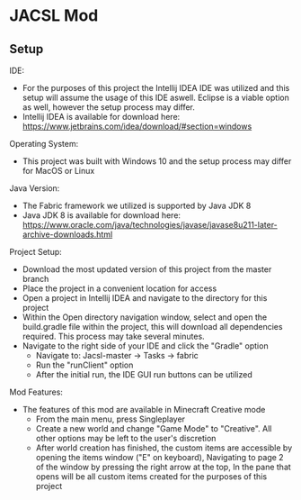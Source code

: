 # JACSL Mod

## Setup

IDE: 
  - For the purposes of this project the Intellij IDEA IDE was utilized and this setup will assume the usage of this IDE aswell. Eclipse is a viable option as well,       however the setup process may differ.
  - Intellij IDEA is available for download here: https://www.jetbrains.com/idea/download/#section=windows

Operating System:
  - This project was built with Windows 10 and the setup process may differ for MacOS or Linux

Java Version:
  - The Fabric framework we utilized is supported by Java JDK 8
  - Java JDK 8 is available for download here: https://www.oracle.com/java/technologies/javase/javase8u211-later-archive-downloads.html

Project Setup:
  - Download the most updated version of this project from the master branch
  - Place the project in a convenient location for access
  - Open a project in Intellij IDEA and navigate to the directory for this project
  - Within the Open directory navigation window, select and open the build.gradle file within the project, this will download all dependencies required. This process may take several minutes.
  - Navigate to the right side of your IDE and click the "Gradle" option
    - Navigate to: Jacsl-master -> Tasks -> fabric
    - Run the "runClient" option
    - After the initial run, the IDE GUI run buttons can be utilized

Mod Features:
  - The features of this mod are available in Minecraft Creative mode
     - From the main menu, press Singleplayer
     - Create a new world and change "Game Mode" to "Creative". All other options may be left to the user's discretion
     - After world creation has finished, the custom items are accessible by opening the items window ("E" on keyboard), Navigating to page 2 of the window by pressing the right arrow at the top, In the pane that opens will be all custom items created for the purposes of this project
